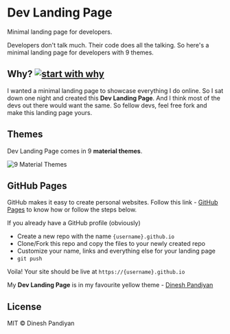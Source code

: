 # Dev Landing Page

Minimal landing page for developers.

Developers don't talk much. Their code does all the talking. So here's a minimal landing page for developers with 9 themes.

## Why? [![start with why](https://img.shields.io/badge/start%20with-why%3F-brightgreen.svg?style=flat)](http://www.ted.com/talks/simon_sinek_how_great_leaders_inspire_action)

I wanted a minimal landing page to showcase everything I do online. So I sat down one night and created this **Dev Landing Page**. And I think most of the devs out there would want the same. So fellow devs, feel free fork and make this landing page yours.

## Themes

Dev Landing Page comes in 9 **material themes**.

![9 Material Themes](https://image.ibb.co/m2nSf7/dev_landing_page.jpg)

## GitHub Pages

GitHub makes it easy to create personal websites. Follow this link - [GitHub Pages](https://pages.github.com/) to know how or follow the steps below.

If you already have a GitHub profile (obviously)

* Create a new repo with the name `{username}.github.io`
* Clone/Fork this repo and copy the files to your newly created repo
* Customize your name, links and everything else for your landing page
* `git push`

Voila! Your site should be live at `https://{username}.github.io`

My **Dev Landing Page** is in my favourite yellow theme - [Dinesh Pandiyan](https://flexdinesh.github.io)

## License

MIT © Dinesh Pandiyan

